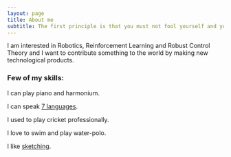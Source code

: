 ```yaml
---
layout: page
title: About me
subtitle: The first principle is that you must not fool yourself and you are the easiest person to fool -Richard Feynman
---
```


I am interested in Robotics, Reinforcement Learning and Robust Control Theory and I want to contribute something to the world by making new technological products.


### Few of my skills:
I can play piano and harmonium.

I can speak [7 languages](https://drive.google.com/file/d/1BLh826hWjfB9WzqxdRMtBk1tdjcRABrI/view?usp=sharing).

I used to play cricket professionally.

I love to swim and play water-polo.

I like [sketching](https://drive.google.com/drive/folders/10i5ru6oahtPOYvSR3Yadbabe0xIXm_x9?usp=sharing).
